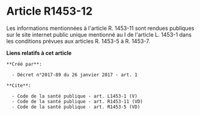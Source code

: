 # Article R1453-12

Les informations mentionnées à l'article R. 1453-11 sont rendues publiques sur le site internet public unique mentionné au I
de l'article L. 1453-1 dans les conditions prévues aux articles R. 1453-5 à R. 1453-7.

**Liens relatifs à cet article**

	**Créé par**:

	  - Décret n°2017-89 du 26 janvier 2017 - art. 1

	**Cite**:

	  - Code de la santé publique - art. L1453-1 (V)
	  - Code de la santé publique - art. R1453-11 (VD)
	  - Code de la santé publique - art. R1453-5 (VD)

